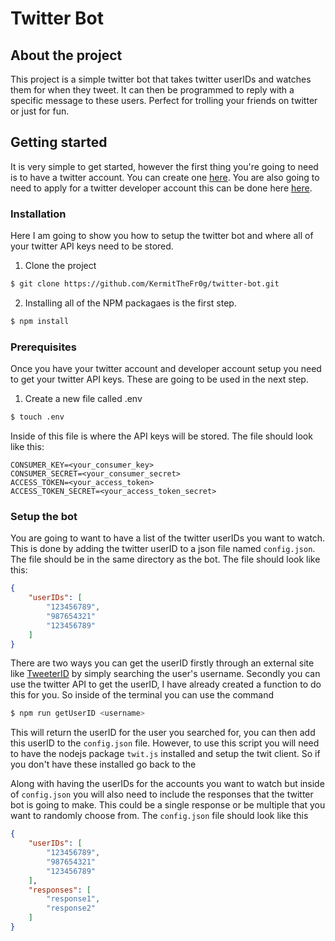 # Twitter Bot

## About the project
This project is a simple twitter bot that takes twitter userIDs and watches them for when they tweet. It can then be programmed to reply with a specific message to these users. Perfect for trolling your friends on twitter or just for fun.

## Getting started 
It is very simple to get started, however the first thing you're going to need is to have a twitter account. You can create one [here](https://twitter.com/). You are also going to need to apply for a twitter developer account this can be done here [here](https://developer.twitter.com/en/portal/dashboard).

### Installation
Here I am going to show you how to setup the twitter bot and where all of your twitter API keys need to be stored.
1. Clone the project
```sh
$ git clone https://github.com/KermitTheFr0g/twitter-bot.git 
```
2. Installing all of the NPM packagaes is the first step.
```sh
$ npm install
```

### Prerequisites
Once you have your twitter account and developer account setup you need to get your twitter API keys. These are going to be used in the next step.
1. Create a new file called .env
```sh
$ touch .env
```
Inside of this file is where the API keys will be stored. The file should look like this:
```
CONSUMER_KEY=<your_consumer_key>
CONSUMER_SECRET=<your_consumer_secret>
ACCESS_TOKEN=<your_access_token>
ACCESS_TOKEN_SECRET=<your_access_token_secret>
```

### Setup the bot
You are going to want to have a list of the twitter userIDs you want to watch. This is done by adding the twitter userID to a json file named `config.json`. The file should be in the same directory as the bot. The file should look like this:
```json
{
    "userIDs": [
        "123456789",
        "987654321"
        "123456789"
    ]
}
```
There are two ways you can get the userID firstly through an external site like [TweeterID](https://tweeterid.com/) by simply searching the user's username. Secondly you can use the twitter API to get the userID, I have already created a function to do this for you. So inside of the terminal you can use the command
```sh
$ npm run getUserID <username>
```
This will return the userID for the user you searched for, you can then add this userID to the `config.json` file. However, to use this script you will need to have the nodejs package `twit.js` installed and setup the twit client. So if you don't have these installed go back to the 

Along with having the userIDs for the accounts you want to watch but inside of `config.json` you will also need to include the responses that the twitter bot is going to make. This could be a single response or be multiple that you want to randomly choose from. The `config.json` file should look like this
```json
{
    "userIDs": [
        "123456789",
        "987654321"
        "123456789"
    ],
    "responses": [
        "response1",
        "response2"
    ]
}
```


